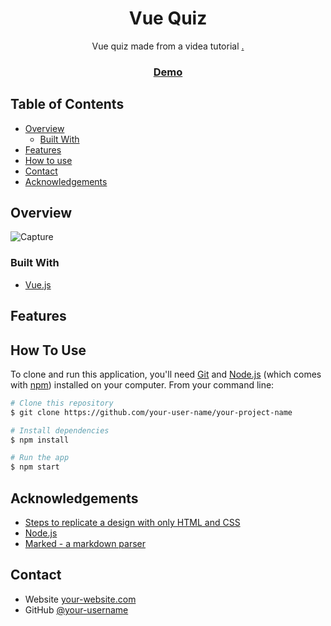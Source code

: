 <!-- Please update value in the {}  -->

<h1 align="center">Vue Quiz</h1>

<div align="center">
   Vue quiz made from a videa tutorial <a href="https://www.youtube.com/watch?v=6cXWWOxrZiw">.
</div>

<div align="center">
  <h3>
    <a href="https://{your-demo-link.your-domain}">
      Demo
    </a>

  </h3>
</div>

<!-- TABLE OF CONTENTS -->

## Table of Contents

- [Overview](#overview)
  - [Built With](#built-with)
- [Features](#features)
- [How to use](#how-to-use)
- [Contact](#contact)
- [Acknowledgements](#acknowledgements)

<!-- OVERVIEW -->

## Overview

![Capture](https://user-images.githubusercontent.com/105318234/168264633-083d784c-e61b-4eed-9df3-3f92b27a8cb2.JPG)


### Built With

<!-- This section should list any major frameworks that you built your project using. Here are a few examples.-->

- [Vue.js](https://vuejs.org/)


## Features

<!-- List the features of your application or follow the template. Don't share the figma file here :) -->



## How To Use

<!-- This is an example, please update according to your application -->

To clone and run this application, you'll need [Git](https://git-scm.com) and [Node.js](https://nodejs.org/en/download/) (which comes with [npm](http://npmjs.com)) installed on your computer. From your command line:

```bash
# Clone this repository
$ git clone https://github.com/your-user-name/your-project-name

# Install dependencies
$ npm install

# Run the app
$ npm start
```

## Acknowledgements

<!-- This section should list any articles or add-ons/plugins that helps you to complete the project. This is optional but it will help you in the future. For exmpale -->

- [Steps to replicate a design with only HTML and CSS](https://devchallenges-blogs.web.app/how-to-replicate-design/)
- [Node.js](https://nodejs.org/)
- [Marked - a markdown parser](https://github.com/chjj/marked)

## Contact

- Website [your-website.com](https://paulpgn.com)
- GitHub [@your-username](https://github.com/paulpgn)

